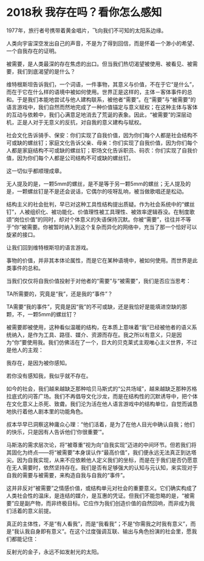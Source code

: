 # 2018秋 我存在吗？看你怎么感知

1977年，旅行者号携带着黄金唱片，飞向我们不可知的太阳系边缘。

人类向宇宙深空发出自己的声音，不是为了得到回信，而是怀着一个渺小的希望、一个自我存在的证明。

被需要，是人类最深的存在焦虑的出口。但当我们热切渴望被使用、被看见、被需要，我们到底渴望的是什么？

维特根斯坦告诉我们，一个词语，一件事物，其意义与价值，不在于它“是什么”，而在于它在什么样的语境中被如何使用。世界正是这样的，主体－客体事件的总和。于是我们本能地尝试与他人建构联系，被他者“需要”。在“需要”与“被需要”的语言游戏中，我们自然而然地完成了一种价值锚定与意义赋权；在这种主体与客体的互动与依赖中，我们心满意足地消去了荒诞的表象。因此，“被需要”的深层动机，正是人对于无意义的反抗，对自我的意义建构与赋权。

社会文化告诉骑手、保安：你们实现了自我价值，因为你们每个人都是社会结构不可或缺的螺丝钉；家庭文化告诉父亲、母亲：你们实现了自我价值，因为你们每个人都是家庭结构不可或缺的螺丝钉；职场文化告诉职员、码农：你们实现了自我价值，因为你们每个人都是公司结构不可或缺的螺丝钉。

这一切似乎都顺理成章。

无人提及的是，一颗5mm的螺丝，是不是等于另一颗5mm的螺丝；无人提及的是，一颗螺丝钉是不是还会说话，它偶尔的吱呀乱响，被当做歌唱还是松动。

结构主义的社会批判，早已对这种工具性结构提出质疑。作为社会系统中的“螺丝钉”，人被组织化、被功能化、价值理性被工具理性、被效率逻辑吞没。在制度歌颂“岗位价值”的同时，却对个体意义的失语保持沉默。你被“需要”，往往并不等于“你”被需要。你被暂时纳入到这个复杂而异化的网络中，充当了那一个恰好可以旋紧的接口。

让我们回到维特根斯坦的语言游戏。

事物的价值，并非其本体论属性，而是它在某种语境中，被如何使用。而世界是此类事件的总和。

当我们仅仅将自我价值投射于对他者的“需要”与“被需要”，我们是否应当思考：

TA所需要的，究竟是“我”，还是我的“事件”？

TA需要“我的事件”，究竟是因“我”的不可或缺，还是我恰好是能填进空缺的那颗，不，一颗5mm的螺丝钉？

被需要即被使用，这种看似温暖的结构，在本质上意味着“我”已经被他者的语义系统纳入，是作为工具、路径、媒介、资源而存在。我之所以有意义，只是因为“你”要使用我。我们仿佛活在了一个，巨大的贝克莱式主观唯心主义世界，不过是他人的主观：

我存在，是因为被你感知。

若你没有感知我，我似乎就不存在。

如今的社会，我们越来越缺乏那种哈贝马斯式的“公共场域”，越来越缺乏那种苏格拉底式的问答广场。我们不再倡导文化沙龙，而是在结构性的沉默诱导中，把个体在文化意义上杀死、致聋。我们沦为活在他人语言游戏中的结构单位，自觉而诚恳地执行着他人剧本里的功能角色。

叔本华早已洞察这种庸众心理：“他们活着，是为了在他人目光中确认自我；他们的快乐，只是因有人告诉他们‘你很重要’”。

马斯洛的需求层次论，将“被尊重”视为向“自我实现”迈进的中间环节。但若我们将其固化为终点——将“被需要”本身误认作“最高价值”，我们便永远无法真正到达塔尖。因为自我实现，从来不应依赖他人定义我们的坐标，而是在于我们是否仍愿意在无人需要时，依然坚持存在。我们是否有足够强大的认知与元认知，来实现对于自我的需要与被需要，来构造自我与自我的“事件”。

这并非反对“被需要”之情感价值，或结构单元对社会的重要意义。它们确实构成了人类社会性的温床，是连结的媒介，是互惠的凭证。但我们不能忽略的是，“被需要”应是副产物，而非终极目标。它应作为我们创造价值的自然回响，而非成为我们活着的意义前提。

真正的主体性，不是“有人看我”，而是“我看我”；不是“你需我之时我有意义”，而是“我认我自身即有意义”。在这个过度强调互联、输出与角色扮演的社会里，愿我们都能记住：

反射光的金子，永远不如发射光的太阳。